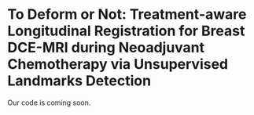 # To Deform or Not: Treatment-aware Longitudinal Registration for Breast DCE-MRI during Neoadjuvant Chemotherapy via Unsupervised Landmarks Detection
Our code is coming soon.
